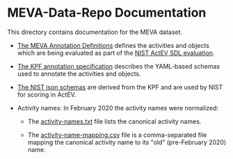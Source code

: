 # MEVA-Data-Repo Documentation

This directory contains documentation for the MEVA dataset.

* [The MEVA Annotation Definitions](MEVA-Annotation-Definitions.pdf) defines the activities and objects which are being evaluated as part of the [NIST ActEV SDL evaluation](https://actev.nist.gov).

* [The KPF annotation specification](KPF-specification-v4.pdf) describes the YAML-based schemas used to annotate the activities and objects.

* [The NIST json schemas](nist-json-for-actev) are derived from the KPF and are used by NIST for scoring in ActEV.

* Activity names: In February 2020 the activity names were normalized:

  * The [activity-names.txt](activity-names.txt) file lists the canonical activity names.

  * The [activity-name-mapping.csv](activity-name-mapping.csv) file is a comma-separated file mapping the canonical activity name to its "old" (pre-February 2020) name.
